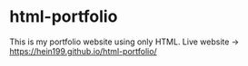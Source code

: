 # html-portfolio
This is my portfolio website using only HTML. Live website -> https://hein199.github.io/html-portfolio/
